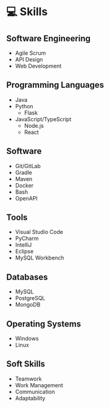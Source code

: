 # 💻 Skills

## Software Engineering

-   Agile Scrum
-   API Design
-   Web Development

## Programming Languages

-   Java
-   Python
    -   Flask
-   JavaScript/TypeScript
    -   Node.js
    -   React

## Software

-   Git/GitLab
-   Gradle
-   Maven
-   Docker
-   Bash
-   OpenAPI

## Tools

-   Visual Studio Code
-   PyCharm
-   IntelliJ
-   Eclipse
-   MySQL Workbench

## Databases

-   MySQL
-   PostgreSQL
-   MongoDB

## Operating Systems

-   Windows
-   Linux

## Soft Skills

-   Teamwork
-   Work Management
-   Communication
-   Adaptability
